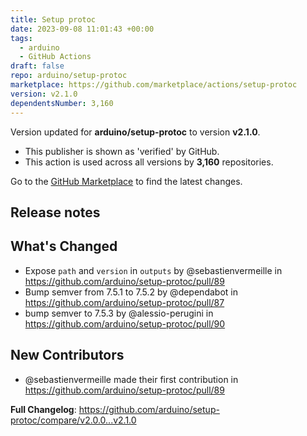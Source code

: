 ```yaml
---
title: Setup protoc
date: 2023-09-08 11:01:43 +00:00
tags:
  - arduino
  - GitHub Actions
draft: false
repo: arduino/setup-protoc
marketplace: https://github.com/marketplace/actions/setup-protoc
version: v2.1.0
dependentsNumber: 3,160
---
```



Version updated for **arduino/setup-protoc** to version **v2.1.0**.
- This publisher is shown as 'verified' by GitHub.
- This action is used across all versions by **3,160** repositories.

Go to the [GitHub Marketplace](https://github.com/marketplace/actions/setup-protoc) to find the latest changes.

## Release notes

## What's Changed
* Expose `path` and `version` in `outputs` by @sebastienvermeille in https://github.com/arduino/setup-protoc/pull/89
* Bump semver from 7.5.1 to 7.5.2 by @dependabot in https://github.com/arduino/setup-protoc/pull/87
* bump semver to 7.5.3 by @alessio-perugini in https://github.com/arduino/setup-protoc/pull/90

## New Contributors
* @sebastienvermeille made their first contribution in https://github.com/arduino/setup-protoc/pull/89

**Full Changelog**: https://github.com/arduino/setup-protoc/compare/v2.0.0...v2.1.0
